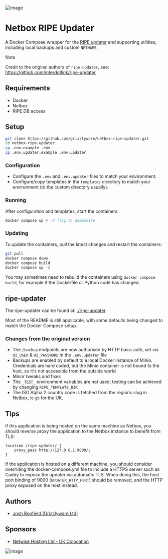 ![image](https://github.com/grizzlyware/netbox-ripe-updater/assets/1097093/f8b7442d-2223-4486-b33b-f4fb77314727)

# Netbox RIPE Updater

A Docker Compose wrapper for the [RIPE updater](https://github.com/interdotlink/ripe-updater) and supporting utilities, including local backups and custom `NETNAME`.

> [!NOTE]  
> Credit to the original authors of `ripe-updater`, see: https://github.com/interdotlink/ripe-updater

## Requirements

* Docker
* Netbox
* RIPE DB access

## Setup

```bash
git clone https://github.com/grizzlyware/netbox-ripe-updater.git
cd netbox-ripe-updater
cp .env.example .env
cp .env.updater.example .env.updater
```

### Configuration

* Configure the `.env` and `.env.updater` files to match your environment.
* Configure/copy templates in the `templates` directory to match your environment (to the custom directory usually).



### Running

After configuration and templates, start the containers:

```bash
docker compose up # -d flag to daemonize
```

### Updating

To update the containers, pull the latest changes and restart the containers:

```bash
git pull
docker compose down
docker compose build
docker compose up -d
```

You may sometimes need to rebuild the containers using `docker compose build`, for example if the Dockerfile or Python code has changed.

## ripe-updater

The ripe-updater can be found at: [./ripe-updater](./ripe-updater)

Most of the README is still applicable, with some defaults being changed to match the Docker Compose setup.

### Changes from the original version

* The `/backup` endpoints are now authorised by HTTP basic auth, set via `UI_USER` & `UI_PASSWORD` in the `.env.updater` file
* Backups are enabled by default to a local Docker instance of Minio. Credentials are hard coded, but the Minio container is not bound to the host, so it's not accessible from the outside world
* Minor tweaks and fixes
* The `_TEST_` environment variables are not used, testing can be achieved by changing `RIPE_TEMPLATE_DIR`
* The ISO Alpha 2 country code is fetched from the regions slug in Netbox, ie `gb` for the UK.

## Tips

If this application is being hosted on the same machine as Netbox, you should reverse proxy the application to the Netbox instance to benefit from TLS:

```nginx
location /ripe-updater/ {
    proxy_pass http://127.0.0.1:9000/;
} 
```

If the application is hosted on a different machine, you should consider overriding the docker-compose.yml file to include a HTTPS server such as Caddy to expose the updater via automatic TLS. When doing this, the host port binding of 9000 (`UPDATER_HTTP_PORT`) should be removed, and the HTTP proxy exposed on the host instead.

## Authors

* [Josh Bonfield (Grizzlyware Ltd)](https://www.grizzlyware.com)

## Sponsors

* [Netwise Hosting Ltd - UK Colocation](https://www.netwise.co.uk)

![image](https://github.com/grizzlyware/netbox-ripe-updater/assets/1097093/4531d922-4a78-4abd-a173-4cf14a969b3e)


